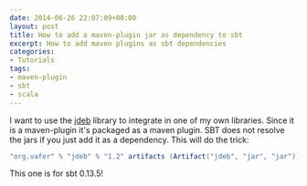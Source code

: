 ```yaml
---
date: 2014-06-26 22:07:09+00:00
layout: post
title: How to add a maven-plugin jar as dependency to sbt
excerpt: How to add maven plugins as sbt dependencies
categories:
- Tutorials
tags:
- maven-plugin
- sbt
- scala
---
```


I want to use the [jdeb](https://github.com/tcurdt/jdeb) library to integrate in one of my own libraries.
Since it is a maven-plugin it's packaged as a maven plugin. SBT does not resolve the jars if you just add it as a
dependency. This will do the trick:

```scala
"org.vafer" % "jdeb" % "1.2" artifacts (Artifact("jdeb", "jar", "jar"))
```    


This one is for sbt 0.13.5!
